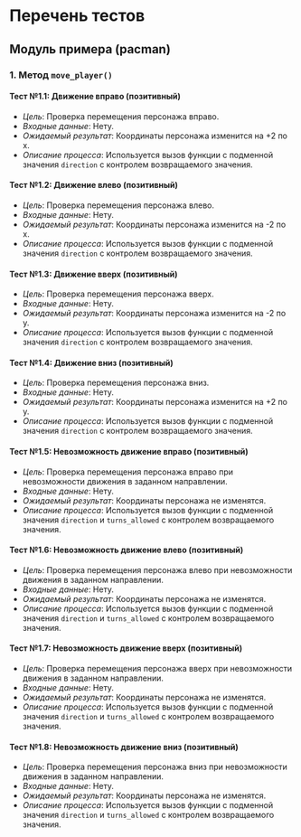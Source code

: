 # Перечень тестов

## Модуль примера (pacman)

### 1. Метод `move_player()`

#### Тест №1.1: Движение вправо (позитивный)
* _Цель_: Проверка перемещения персонажа вправо.
* _Входные данные_: Нету.
* _Ожидаемый результат_: Координаты персонажа изменится на +2 по x.
* _Описание процесса_: Используется вызов функции с подменной значения `direction` c контролем возвращаемого значения.

#### Тест №1.2: Движение влево (позитивный)
* _Цель_: Проверка перемещения персонажа влево.
* _Входные данные_: Нету.
* _Ожидаемый результат_: Координаты персонажа изменится на -2 по x.
* _Описание процесса_: Используется вызов функции с подменной значения `direction` c контролем возвращаемого значения.

#### Тест №1.3: Движение вверх (позитивный)
* _Цель_: Проверка перемещения персонажа вверх.
* _Входные данные_: Нету.
* _Ожидаемый результат_: Координаты персонажа изменится на -2 по y.
* _Описание процесса_: Используется вызов функции с подменной значения `direction` c контролем возвращаемого значения.

#### Тест №1.4: Движение вниз (позитивный)
* _Цель_: Проверка перемещения персонажа вниз.
* _Входные данные_: Нету.
* _Ожидаемый результат_: Координаты персонажа изменится на +2 по y.
* _Описание процесса_: Используется вызов функции с подменной значения `direction` c контролем возвращаемого значения.
  
#### Тест №1.5: Невозможность движение вправо (позитивный)
* _Цель_: Проверка перемещения персонажа вправо при невозможности движения в заданном направлении.
* _Входные данные_: Нету.
* _Ожидаемый результат_: Координаты персонажа не изменятся.
* _Описание процесса_: Используется вызов функции с подменной значения `direction` и `turns_allowed` c контролем возвращаемого значения.

#### Тест №1.6: Невозможность движение влево (позитивный)
* _Цель_: Проверка перемещения персонажа влево при невозможности движения в заданном направлении.
* _Входные данные_: Нету.
* _Ожидаемый результат_: Координаты персонажа не изменятся.
* _Описание процесса_: Используется вызов функции с подменной значения `direction` и `turns_allowed` c контролем возвращаемого значения.
  
#### Тест №1.7: Невозможность движение вверх (позитивный)
* _Цель_: Проверка перемещения персонажа вверх при невозможности движения в заданном направлении.
* _Входные данные_: Нету.
* _Ожидаемый результат_: Координаты персонажа не изменятся.
* _Описание процесса_: Используется вызов функции с подменной значения `direction` и `turns_allowed` c контролем возвращаемого значения.
 
#### Тест №1.8: Невозможность движение вниз (позитивный)
* _Цель_: Проверка перемещения персонажа вниз при невозможности движения в заданном направлении.
* _Входные данные_: Нету.
* _Ожидаемый результат_: Координаты персонажа не изменятся.
* _Описание процесса_: Используется вызов функции с подменной значения `direction` и `turns_allowed` c контролем возвращаемого значения.
